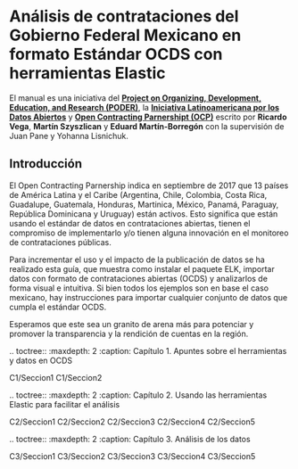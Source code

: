 Análisis de contrataciones del Gobierno Federal Mexicano en formato Estándar OCDS con herramientas Elastic
==========================================================================================================

El manual es una iniciativa del **[Project on Organizing, Development, Education, and Research (PODER)](https://www.projectpoder.org/)**, la **[Iniciativa Latinoamericana por los Datos Abiertos](https://idatosabiertos.org/)** y **[Open Contracting Parnershipt (OCP)](https://www.open-contracting.org)** escrito por **Ricardo Vega**, **Martín Szyszlican** y **Eduard Martín-Borregón** con la supervisión de Juan Pane y Yohanna Lisnichuk.


Introducción
------------

El Open Contracting Parnership indica en septiembre de 2017 que 13 países de América Latina y el Caribe (Argentina, Chile, Colombia, Costa Rica, Guadalupe, Guatemala, Honduras, Martinica, México, Panamá, Paraguay, República Dominicana y Uruguay) están activos. Esto significa que están usando el estándar de datos en contrataciones abiertas, tienen el compromiso de implementarlo y/o tienen alguna innovación en el monitoreo de contrataciones públicas. 
    
Para incrementar el uso y el impacto de la publicación de datos se ha realizado esta guía, que muestra como instalar el paquete ELK, importar datos con formato de contrataciones abiertas (OCDS) y analizarlos de forma visual e intuitiva. Si bien todos los ejemplos son en base el caso mexicano, hay instrucciones para importar cualquier conjunto de datos que cumpla el estándar OCDS.
  
Esperamos que este sea un granito de arena más para potenciar y promover la transparencia y la rendición de cuentas en la región. 


.. toctree::
   :maxdepth: 2
   :caption: Capítulo 1. Apuntes sobre el herramientas y datos en OCDS

   C1/Seccion1
   C1/Seccion2

.. toctree::
  :maxdepth: 2
  :caption: Capítulo 2. Usando las herramientas Elastic para facilitar el análisis

  C2/Seccion1
  C2/Seccion2
  C2/Seccion3
  C2/Seccion4
  C2/Seccion5


.. toctree::
  :maxdepth: 2
  :caption: Capítulo 3. Análisis de los datos

  C3/Seccion1
  C3/Seccion2
  C3/Seccion3
  C3/Seccion4
  C3/Seccion5

